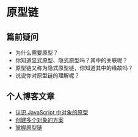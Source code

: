 # 原型链

## 篇前疑问

- 为什么需要原型？
- 你知道显式原型、隐式原型吗？其中的关联呢？
- 原型链又称为隐式原型链，你知道其中的缘故吗？
- 说说你对原型链的理解呢？

## 个人博客文章

- [认识 JavaScript 中对象的原型](https://juejin.cn/post/7116913985814790151)
- [创建多个对象的方案](https://juejin.cn/post/7117035988286701598)
- [掌握原型链](https://juejin.cn/post/7118548411200536607)
